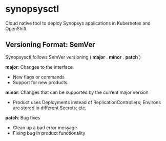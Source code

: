 # synopsysctl
Cloud native tool to deploy Synopsys applications in Kubernetes and OpenShift

## Versioning Format: SemVer

Synopsysctl follows SemVer versioning ( **major** . **minor** . **patch** )  

**major**: Changes to the interface  
* New flags or commands
* Support for new products

**minor**: Changes that can be supported by the current major version
* Product uses Deployments instead of ReplicationControllers; Environs are stored in different Secrets; etc.

**patch**: Bug fixes  
* Clean up a bad error message
* Fixing bug in product functionality